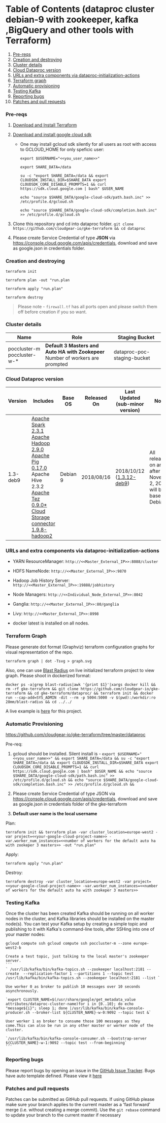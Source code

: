 Table of Contents (dataproc cluster debian-9 with zookeeper, kafka ,BigQuery and other tools with Terraform)
=================

1. [Pre-reqs ](#pre-reqs)
2. [Creation and destroying](#creation-and-destroying)
3. [Cluster details](#cluster-details)
4. [Cloud Dataproc version](#cloud-dataproc-version)
5. [URLs and extra components via dataproc-initialization-actions](#urls-and-extra-components-via-dataproc-initialization-actions)
6. [Terraform graph](#terraform-graph)
7. [Automatic provisioning](#automatic-provisioning)
8. [Testing Kafka](testing-kafka)
9. [Reporting bugs](#reporting-bugs)
10. [Patches and pull requests](#patches-and-pull-requests)

### Pre-reqs
1. [Download and Install Terraform](https://www.terraform.io/downloads.html)
2. [Download and install google cloud sdk](https://cloud.google.com/sdk/docs/downloads-interactive)
    * One may install gcloud sdk silently for all users as root with access to GCLOUD_HOME for only speficic user:

       `export $USERNAME="<<you_user_name>>"`

       `export SHARE_DATA=/data`

       `su -c "export SHARE_DATA=/data && export CLOUDSDK_INSTALL_DIR=$SHARE_DATA export CLOUDSDK_CORE_DISABLE_PROMPTS=1 && curl https://sdk.cloud.google.com | bash" $USER_NAME`

       `echo "source $SHARE_DATA/google-cloud-sdk/path.bash.inc" >> /etc/profile.d/gcloud.sh`

       `echo "source $SHARE_DATA/google-cloud-sdk/completion.bash.inc" >> /etc/profile.d/gcloud.sh`

3. Clone this repository and cd into dataproc folder. `git clone https://github.com/cloudgear-io/gke-terraform && cd dataproc`
4. Please create Service Credential of type **JSON** via https://console.cloud.google.com/apis/credentials, download and save as google.json in credentials folder.

### Creation and destroying
`terraform init`

`terraform plan -out "run.plan`

`terraform apply "run.plan"`

`terraform destroy`

>Please note - `firewall.tf` has all ports open and please switch them off before creation if you so want.

### Cluster details

Name | Role | Staging Bucket
--- | --- | ---
poccluster-m<br />poccluster-w-*| **Default 3 Masters and Auto HA with Zookepeer** <br />Number of workers are prompted | dataproc-poc-staging-bucket

### Cloud Dataproc version
Version | Includes | Base OS | Released On | Last Updated (sub-minor version) | Notes
--- | --- | --- | --- |--- |---
1.3-deb9 | [Apache Spark 2.3.1](https://spark.apache.org/docs/2.3.1/)<br />[Apache Hadoop 2.9.0](https://hadoop.apache.org/docs/r2.9.0/index.html)<br />[Apache Pig 0.17.0](https://pig.apache.org/docs/r0.17.0/)<br />Apache Hive 2.3.2<br />[Apache Tez 0.9.0*](https://tez.apache.org/releases/apache-tez-0-9-0.html)<br />[Cloud Storage connector 1.9.8-hadoop2](https://github.com/GoogleCloudPlatform/bigdata-interop/releases/tag/v1.9.8) | Debian 9 | 2018/08/16 | 2018/10/12<br />([1.3.12-deb9](https://cloud.google.com/dataproc/docs/release-notes#october_12_2018)) | All releases on and after November 2, 2018 will be based on Debian 9.

### URLs and extra components via dataproc-initialization-actions

* YARN ResourceManager: `http://<<Master_External_IP>>:8088/cluster`

* HDFS NameNode: `http://<<Master_External_IP>>:9870`

* Hadoop Job History Server: `http://<<Master_External_IP>>:19888/jobhistory`

* Node Managers: `http://<<Individual_Node_External_IP>>:8042`

* Ganglia: `http://<<Master_External_IP>>:80/ganglia`

* Livy: `http://<<Master_External_IP>>:8998`

* docker latest is installed on all nodes.

 ### Terraform Graph
 Please generate dot format (Graphviz) terraform configuration graphs for visual representation of the repo.

 `terraform graph | dot -Tsvg > graph.svg`
 
 Also, one can use [Blast Radius](https://github.com/28mm/blast-radius) on live initialized terraform project to view graph.
 Please shoot in dockerized format:

 `docker ps -a|grep blast-radius|awk '{print $1}'|xargs docker kill && rm -rf gke-terraform && git clone https://github.com/cloudgear-io/gke-terraform && cd gke-terraform/dataproc/ && terraform init && docker run --cap-add=SYS_ADMIN -dit --rm -p 5004:5000 -v $(pwd):/workdir:ro 28mm/blast-radius && cd ../../`

  A live example is [here](http://buildservers.westeurope.cloudapp.azure.com:5004/) for this project.

  ### Automatic Provisioning

https://github.com/cloudgear-io/gke-terraform/tree/master/dataproc

Pre-req: 
1. gcloud should be installed. Silent install is - 
`export $USERNAME="<<you_user_name>>" && export SHARE_DATA=/data && su -c "export SHARE_DATA=/data && export CLOUDSDK_INSTALL_DIR=$SHARE_DATA export CLOUDSDK_CORE_DISABLE_PROMPTS=1 && curl https://sdk.cloud.google.com | bash" $USER_NAME && echo "source $SHARE_DATA/google-cloud-sdk/path.bash.inc" >> /etc/profile.d/gcloud.sh && echo "source $SHARE_DATA/google-cloud-sdk/completion.bash.inc" >> /etc/profile.d/gcloud.sh &&`

2. Please create Service Credential of type JSON via https://console.cloud.google.com/apis/credentials, download and save as google.json in credentials folder of the gke-terraform

3. **Default user name is the local username**

Plan:

`terraform init && terraform plan -var cluster_location=europe-west2 -var project=<<your-google-cloud-project-name>> -var.worker_num_instances=<<number of workers for the default auto ha with zookeper 3 masters>> -out "run.plan"`

Apply:

`terraform apply "run.plan"`

Destroy:

`terraform destroy -var cluster_location=europe-west2 -var project=<<your-google-cloud-project-name>> -var.worker_num_instances=<<number of workers for the default auto ha with zookeper 3 masters>>`


 ### Testing Kafka

  Once the cluster has been created Kafka should be running on all worker nodes in the cluster, and Kafka libraries should be installed on the master node(s). You can test your Kafka setup by creating a simple topic and publishing to it with Kafka's command-line tools, after SSHing into one of your master nodes:

  `gcloud compute ssh gcloud compute ssh poccluster-m --zone europe-west2-b`

    Create a test topic, just talking to the local master's zookeeper server.
    ```
    ` /usr/lib/kafka/bin/kafka-topics.sh --zookeeper localhost:2181 --create  --replication-factor 1 --partitions 1 --topic test /usr/lib/kafka/bin/kafka-topics.sh --zookeeper localhost:2181 --list `    
    
    Use worker 0 as broker to publish 10 messages over 10 seconds asynchronously.

    `export CLUSTER_NAME=$(/usr/share/google/get_metadata_value attributes/dataproc-cluster-name)for i in {0..10}; do echo "message${i}"; sleep 1; done |/usr/lib/kafka/bin/kafka-console-producer.sh --broker-list ${CLUSTER_NAME}-w-0:9092 --topic test &`

    User worker 1 as broker to consume those 100 messages as they come.This can also be run in any other master or worker node of the cluster.
    
    `/usr/lib/kafka/bin/kafka-console-consumer.sh --bootstrap-server ${CLUSTER_NAME}-w-1:9092 --topic test --from-beginning`
    ```


### Reporting bugs

Please report bugs  by opening an issue in the [GitHub Issue Tracker](https://github.com/cloudgear-io/gke-terraform/issues).
Bugs have auto template defined. Please view it [here](https://github.com/cloudgear-io/gke-terraform/blob/master/.github/ISSUE_TEMPLATE/bug_report.md)

### Patches and pull requests

Patches can be submitted as GitHub pull requests. If using GitHub please make sure your branch applies to the current master as a 'fast forward' merge (i.e. without creating a merge commit). Use the `git rebase` command to update your branch to the current master if necessary
